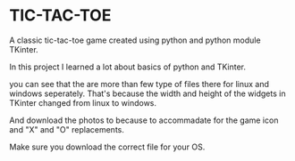 # TIC-TAC-TOE
A classic tic-tac-toe game created using python and python module TKinter.

In this project I learned a lot about basics of python and TKinter.

you can see that the are more than few type of files there for linux and windows seperately. That's because the width and height of the widgets in TKinter changed from linux to windows.

And download the photos to because to accommadate for the game icon and "X" and "O" replacements.

Make sure you download the correct file for your OS.
